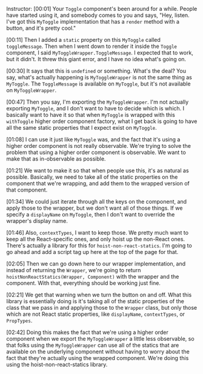 Instructor: [00:01] Your `Toggle` component's been around for a while. People have started using it, and somebody comes to you and says, "Hey, listen. I've got this ``MyToggle`` implementation that has a `render` method with a button, and it's pretty cool."

[00:11] Then I added a `static` property on this `MyToggle` called `toggleMessage`. Then when I went down to render it inside the `Toggle` component, I said `MyToggleWrapper.ToggleMessage`. I expected that to work, but it didn't. It threw this giant error, and I have no idea what's going on.

[00:30] It says that this is `undefined` or something. What's the deal? You say, what's actually happening is `MyToggleWrapper` is not the same thing as ``MyToggle``. The `ToggleMessage` is available on ``MyToggle``, but it's not available on `MyToggleWrapper`.

[00:47] Then you say, I'm exporting the `MyToggleWrapper`. I'm not actually exporting `MyToggle`, and I don't want to have to decide which is which. I basically want to have it so that when `MyToggle` is wrapped with this `withToggle` higher order component factory, what I get back is going to have all the same static properties that I expect exist on `MyToggle`.

[01:08] I can use it just like `MyToggle` was, and the fact that it's using a higher order component is not really observable. We're trying to solve the problem that using a higher order component is observable. We want to make that as in-observable as possible.

[01:21] We want to make it so that when people use this, it's as natural as possible. Basically, we need to take all of the static properties on the component that we're wrapping, and add them to the wrapped version of that component.

[01:34] We could just iterate through all the keys on the component, and apply those to the wrapper, but we don't want all of those things. If we specify a `displayName` on `MyToggle`, then I don't want to override the wrapper's display name.

[01:46] Also, `contextTypes`, I want to keep those. We pretty much want to keep all the React-specific ones, and only hoist up the non-React ones. There's actually a library for this for `hoist-non-react-statics`. I'm going to go ahead and add a script tag up here at the top of the page for that.

[02:05] Then we can go down here to our wrapper implementation, and instead of returning the `Wrapper`, we're going to return `hoistNonReactStatics(Wrapper, Component)` with the wrapper and the component. With that, everything should be working just fine.

[02:21] We get that warning when we turn the button on and off. What this library is essentially doing is it's taking all of the static properties of the class that we pass in and applying those to the `Wrapper` class, but only those which are not React static properties, like `displayName`, `contextTypes`, or `PropTypes`.

[02:42] Doing this makes the fact that we're using a higher order component when we export the `MyToggleWrapper` a little less observable, so that folks using the `MyToggleWrapper` can use all of the statics that are available on the underlying component without having to worry about the fact that they're actually using the wrapped component. We're doing this using the hoist-non-react-statics library.